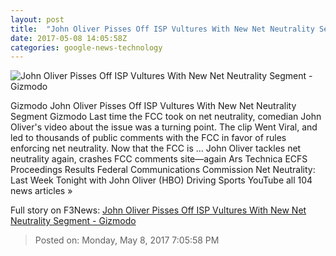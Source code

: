 ```yaml
---
layout: post
title:  "John Oliver Pisses Off ISP Vultures With New Net Neutrality Segment - Gizmodo"
date: 2017-05-08 14:05:58Z
categories: google-news-technology
---
```


![John Oliver Pisses Off ISP Vultures With New Net Neutrality Segment - Gizmodo](https://i.kinja-img.com/gawker-media/image/upload/s--1w1whVXh--/c_fill,fl_progressive,g_center,h_450,q_80,w_800/jh5xxiyrj4z5lcbetcvu.png)

Gizmodo John Oliver Pisses Off ISP Vultures With New Net Neutrality Segment Gizmodo Last time the FCC took on net neutrality, comedian John Oliver's video about the issue was a turning point. The clip Went Viral, and led to thousands of public comments with the FCC in favor of rules enforcing net neutrality. Now that the FCC is ... John Oliver tackles net neutrality again, crashes FCC comments site—again Ars Technica ECFS Proceedings Results Federal Communications Commission Net Neutrality: Last Week Tonight with John Oliver (HBO) Driving Sports YouTube all 104 news articles »


Full story on F3News: [John Oliver Pisses Off ISP Vultures With New Net Neutrality Segment - Gizmodo](http://www.f3nws.com/n/gKDKPF)

> Posted on: Monday, May 8, 2017 7:05:58 PM
